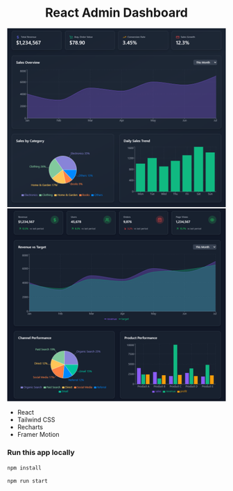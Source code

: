<h1 align="center">React Admin Dashboard</h1>

![Demo App](/public/screenshot-for-readme-1.png)
![Demo App](/public/screenshot-for-readme-2.png)

-   React
-   Tailwind CSS
-   Recharts
-   Framer Motion

### Run this app locally

```shell
npm install
```

```shell
npm run start
```
